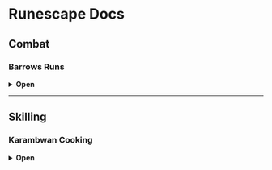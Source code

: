 # Runescape Docs

## Combat

### Barrows Runs

<details>
<summary><strong>Open</strong></summary>

<br>

### Gear

- Max defend gear (Torag's Platebody etc)  
- Ranged Gear (D'hide, Ava's accumulator, Rune crossbow, bolts)  
- Air Staff, Chaos runes  
- Dramen Staff  
- Ring of Dueling  

### Teleports

- Shades of Mort'ton minigame TP  
- Dramen Staff → Cape → BKR → Boaty  

### Information

**Volgorde**  
1. **Dharok** — Melee Pray — Magic  
2. **Karil** — Ranged Pray — Magic  
   - Als in Catacombs → Door naar Ahrim  
3. **Guthan** — Melee Pray — Magic  
4. **Ahrim** — Mage Pray — Ranged  
   - Rune crossbow + Ranged Gear swap  
5. **Torag** — Melee Pray — Magic  
6. **Verac** — Melee Pray — Magic  

**Catacombs**  
- 2× Skeleton  
- 1× Worm  
- Aim voor 83%

</details>

---

## Skilling

### Karambwan Cooking

<details>
<summary><strong>Open</strong></summary>

<br>

### Gear

- (Spirit) Angler outfit  
- Dramen Staff  
- Ardougne Cape  
- Karambwan Vessel  
- Raw Karambwanji  
- Fish Barrel  

### Teleports

- **Karambwanji** — CKR  
- **Karambwan** — DKP  
- **Banken** — DJR  

### Information

**Karambwanji vangen**  
- Met fishing net naar CKR  

**Karambwan vangen**  
- Met fish barrel naar DKP  
- Banken bij DJR  

</details>
